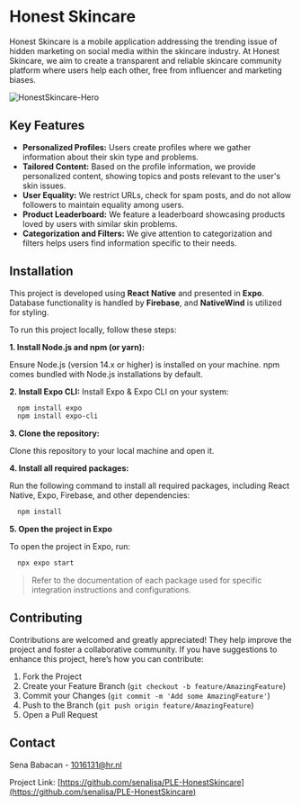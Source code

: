 
# Honest Skincare

Honest Skincare is a mobile application addressing the trending issue of hidden marketing on social media within the skincare industry. At Honest Skincare, we aim to create a transparent and reliable skincare community platform where users help each other, free from influencer and marketing biases.

![HonestSkincare-Hero](https://github.com/senalisa/PLE-HonestSkincare/assets/82781389/a91d0524-7384-444d-a414-f3add96fdf77)


## Key Features

- __Personalized Profiles:__ Users create profiles where we gather information about their skin type and problems.
- __Tailored Content:__ Based on the profile information, we provide personalized content, showing topics and posts relevant to the user's skin issues.
- __User Equality:__ We restrict URLs, check for spam posts, and do not allow followers to maintain equality among users.
- __Product Leaderboard:__ We feature a leaderboard showcasing products loved by users with similar skin problems.
- __Categorization and Filters:__ We give attention to categorization and filters helps users find information specific to their needs.


## Installation

This project is developed using __React Native__ and presented in __Expo__. Database functionality is handled by __Firebase__, and __NativeWind__ is utilized for styling.

To run this project locally, follow these steps:

__1. Install Node.js and npm (or yarn):__

Ensure Node.js (version 14.x or higher) is installed on your machine. npm comes bundled with Node.js installations by default.


__2. Install Expo CLI:__
Install Expo & Expo CLI on your system:
```bash
  npm install expo
  npm install expo-cli
```

__3. Clone the repository:__

Clone this repository to your local machine and open it.

__4. Install all required packages:__

Run the following command to install all required packages, including React Native, Expo, Firebase, and other dependencies:
```bash
  npm install 
```

__5. Open the project in Expo__

To open the project in Expo, run:
```bash
  npx expo start
```

> Refer to the documentation of each package used for specific integration instructions and configurations.


## Contributing

Contributions are welcomed and greatly appreciated! They help improve the project and foster a collaborative community. If you have suggestions to enhance this project, here’s how you can contribute:

1. Fork the Project
2. Create your Feature Branch (`git checkout -b feature/AmazingFeature`)
3. Commit your Changes (`git commit -m 'Add some AmazingFeature'`)
4. Push to the Branch (`git push origin feature/AmazingFeature`)
5. Open a Pull Request


## Contact

Sena Babacan  - 1016131@hr.nl

Project Link: [https://github.com/senalisa/PLE-HonestSkincare](https://github.com/senalisa/PLE-HonestSkincare)




